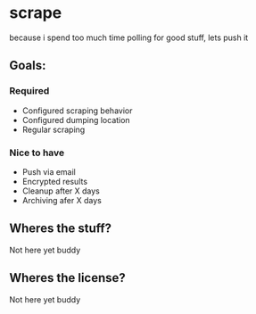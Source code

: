 scrape
======

because i spend too much time polling for good stuff, lets push it

## Goals:

### Required
- Configured scraping behavior
- Configured dumping location
- Regular scraping

### Nice to have
- Push via email
- Encrypted results
- Cleanup after X days
- Archiving afer X days

## Wheres the stuff?
Not here yet buddy

## Wheres the license?
Not here yet buddy
